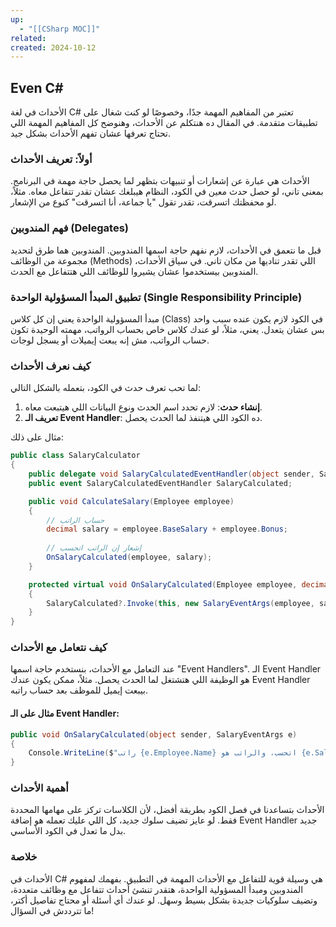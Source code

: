 ```yaml
---
up:
  - "[[CSharp MOC]]"
related: 
created: 2024-10-12
---
```

## Even C#

الأحداث في لغة C# تعتبر من المفاهيم المهمة جدًا، وخصوصًا لو كنت شغال على تطبيقات متقدمة. في المقال ده هنتكلم عن الأحداث، وهنوضح كل المفاهيم المهمة اللي تحتاج تعرفها عشان تفهم الأحداث بشكل جيد.

### أولاً: تعريف الأحداث

الأحداث هي عبارة عن إشعارات أو تنبيهات بتظهر لما يحصل حاجة مهمة في البرنامج. بمعنى تاني، لو حصل حدث معين في الكود، النظام هيبلغك عشان تقدر تتفاعل معاه. مثلاً، لو محفظتك اتسرقت، تقدر تقول "يا جماعة، أنا اتسرقت" كنوع من الإشعار.

### فهم المندوبين (Delegates)

قبل ما نتعمق في الأحداث، لازم نفهم حاجة اسمها المندوبين. المندوبين هما طرق لتحديد مجموعة من الوظائف (Methods) اللي تقدر تناديها من مكان تاني. في سياق الأحداث، المندوبين بيستخدموا عشان يشيروا للوظائف اللي هتتفاعل مع الحدث.

### تطبيق المبدأ المسؤولية الواحدة (Single Responsibility Principle)

مبدأ المسؤولية الواحدة يعني إن كل كلاس (Class) في الكود لازم يكون عنده سبب واحد بس عشان يتعدل. يعني، مثلاً، لو عندك كلاس خاص بحساب الرواتب، مهمته الوحيدة تكون حساب الرواتب، مش إنه يبعت إيميلات أو يسجل لوجات.

### كيف نعرف الأحداث

لما تحب تعرف حدث في الكود، بتعمله بالشكل التالي:

1. **إنشاء حدث**: لازم تحدد اسم الحدث ونوع البيانات اللي هيتبعت معاه.
2. **تعريف الـ Event Handler**: ده الكود اللي هيتنفذ لما الحدث يحصل.

مثال على ذلك:
```csharp
public class SalaryCalculator
{
    public delegate void SalaryCalculatedEventHandler(object sender, SalaryEventArgs e);
    public event SalaryCalculatedEventHandler SalaryCalculated;

    public void CalculateSalary(Employee employee)
    {
        // حساب الراتب
        decimal salary = employee.BaseSalary + employee.Bonus;
        
        // إشعار إن الراتب اتحسب
        OnSalaryCalculated(employee, salary);
    }

    protected virtual void OnSalaryCalculated(Employee employee, decimal salary)
    {
        SalaryCalculated?.Invoke(this, new SalaryEventArgs(employee, salary));
    }
}
```
### كيف نتعامل مع الأحداث

عند التعامل مع الأحداث، بنستخدم حاجة اسمها "Event Handlers". الـ Event Handler هو الوظيفة اللي هتشتغل لما الحدث يحصل. مثلاً، ممكن يكون عندك Event Handler بيبعت إيميل للموظف بعد حساب راتبه.

#### مثال على الـ Event Handler:

```csharp
public void OnSalaryCalculated(object sender, SalaryEventArgs e)
{
    Console.WriteLine($"راتب {e.Employee.Name} اتحسب، والراتب هو {e.Salary}");
}
```

### أهمية الأحداث

الأحداث بتساعدنا في فصل الكود بطريقة أفضل، لأن الكلاسات تركز على مهامها المحددة فقط. لو عايز تضيف سلوك جديد، كل اللي عليك تعمله هو إضافة Event Handler جديد بدل ما تعدل في الكود الأساسي.

### خلاصة

الأحداث في C# هي وسيلة قوية للتفاعل مع الأحداث المهمة في التطبيق. بفهمك لمفهوم المندوبين ومبدأ المسؤولية الواحدة، هتقدر تنشئ أحداث تتفاعل مع وظائف متعددة، وتضيف سلوكيات جديدة بشكل بسيط وسهل. لو عندك أي أسئلة أو محتاج تفاصيل أكتر، ما تترددش في السؤال!